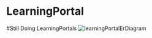 # LearningPortal
#Still Doing
LearningPortals
![learningPortalErDiagram](https://github.com/Ayushrajeffigo/LearningPortal/assets/159436878/2aa66e3c-1604-4bc8-9813-6325a5262610)
